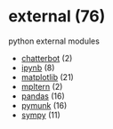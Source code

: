 # external (76)
python external modules

+ [chatterbot](chatterbot/README.md) (2)
+ [ipynb](ipynb/README.md) (8)
+ [matplotlib](matplotlib/README.md) (21)
+ [mpltern](mpltern/README.md) (2)
+ [pandas](pandas/README.md) (16)
+ [pymunk](pymunk/README.md) (16)
+ [sympy](sympy/README.md) (11)
